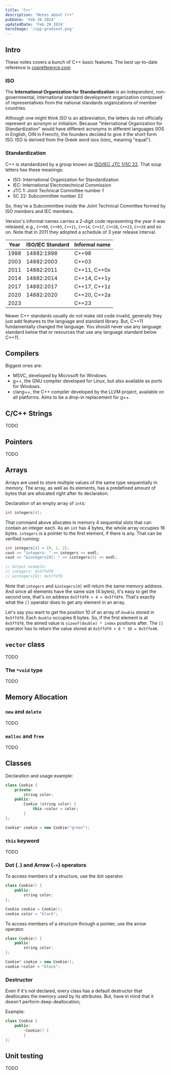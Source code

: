 ```yaml
---
title: 'C++'
description: "Notes about C++"
pubDate: 'Feb 26 2024'
updatedDate: 'Feb 29 2024'
heroImage: '/cpp-gradient.png'
---
```


## Intro

These notes covers a bunch of C++ basic features. The best up-to-date reference is [cppreference.com](https://en.cppreference.com/w/)

### ISO

The **International Organization for Standardization** is an independent, non-governmental, international standard development organization composed of representatives from the national standards organizations of member countries.

Although one might think *ISO* is an abbreviation, the letters do not officially represent an acronym or initialism. Because "International Organization for Standardization" would have different acronyms in different languages (IOS in English, OIN in French), the founders decided to give it the short form ISO. ISO is derived from the Greek word isos (ίσος, meaning "equal").

### Standardization

C++ is standardized by a group known as [ISO/IEC JTC 1/SC 22](https://www.iso.org/committee/45202.html). That soup letters has these meanings:

- ISO: International Organization for Standardization
- IEC: International Electrotechnical Commission
- JTC 1: Joint Technical Committee number 1
- SC 22: Subcommittee number 22

So, they're a Subcommittee inside the Joint Technical Committee formed by ISO members and IEC members.

Version's informal names carries a 2-digit code representing the year it was released, e.g., `C++98`, `C++03`, `C++11`, `C++14`, `C++17`, `C++20`, `C++23`, `C++26` and so on. Note that in 2011 they adopted a schedule of 3 year release interval.

| Year | ISO/IEC Standard | Informal name |
| --- | --- | --- |
|1998 | 14882:1998 | C++98|
|2003 | 14882:2003 | C++03|
|2011 | 14882:2011 | C++11, C++0x|
|2014 | 14882:2014 | C++14, C++1y|
|2017 | 14882:2017 | C++17, C++1z|
|2020 | 14882:2020 | C++20, C++2a|
|2023 | | C++23|

Newer C++ standards usually do not make old code invalid, generally they just add features to the language and standard library. But, C++11 fundamentally changed the language. You should never use any language standard below that or resources that use any language standard below C++11.

## Compilers

Biggest ones are:

- MSVC, developed by Microsoft for Windows.
- g++, the GNU compiler developed for Linux, but also available as ports for Windows.
- clang++, the C++ compiler developed by the LLVM project, available on all platforms. Aims to be a drop-in replacement for g++.

## C/C++ Strings

TODO

## Pointers

TODO

## Arrays

Arrays are used to store multiple values of the same type sequentially in memory. The array, as well as its elements, has a predefined amount of bytes that are allocated right after its declaration.

Declaration of an empty array of `int`s:

```c++
int integers[4];
```

That command above allocates in memory 4 sequential slots that can contain an integer each. As an `int` has 4 bytes, the whole array occupies 16 bytes. `integers` is a pointer to the first element, if there is any. That can be verified running:

```c++
int integers[4] = {0, 1, 2};
cout << "integers: " << integers << endl;
cout << "&integers[0]: " << &integers[0] << endl;

// Output example:
// integers: 0x5ffdf0
// &integers[0]: 0x5ffdf0
```

Note that `integers` and `&integers[0]` will return the same memory address. And since all elements have the same size (4 bytes), it's easy to get the second one, that's on address `0x5ffdf0 + 4 = 0x5ffdf4`. That's exactly what the `[]` operator does to get any element in an array.

Let's say you want to get the position 10 of an array of `double` stored in `0x5ffdf0`. Each `double` occupies 8 bytes. So, if the first element is at `0x5ffdf0`, the aimed value is `sizeof(double) * index` positions after. The `[]` operator has to return the value stored at `0x5ffdf0 + 8 * 10 = 0x5ffe40`.

## `vector` class

TODO

### The `*void` type

TODO

## Memory Allocation

### `new` and `delete`

TODO

### `malloc` and `free`

TODO

## Classes

Declaration and usage example:

```c++
class Cookie {
    private:
        string color;
    public:
        Cookie (string color) {
            this->color = color;
        }
};

Cookie* cookie = new Cookie("green");
```

### `this` keyword

TODO

### Dot (`.`) and Arrow (`->`) operators

To access members of a structure, use the dot operator.

```c++
class Cookie() {
    public:
        string color;
};

Cookie cookie = Cookie();
cookie.color = "black";
```

To access members of a structure through a pointer, use the arrow operator.

```c++
class Cookie() {
    public:
        string color;
};

Cookie* cookie = new Cookie();
cookie->color = "black";
```

### Destructor

Even if it's not declared, every class has a default destructor that deallocates the memory used by its attributes. But, have in mind that it doesn't perform deep-deallocation;

Example:

```c++
class Cookie {
    public:
        ~Cookie() {
        }
};
```

## Unit testing

TODO
